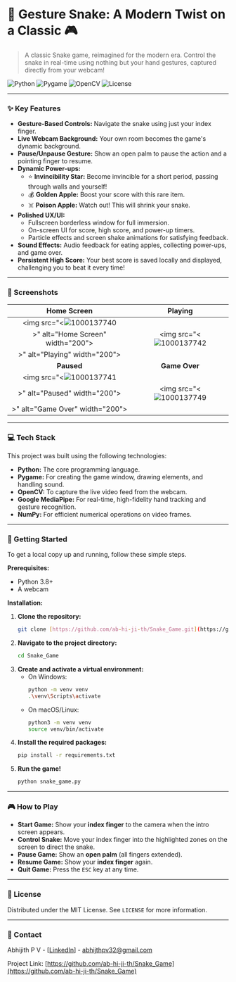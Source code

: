 # 🐍 Gesture Snake: A Modern Twist on a Classic 🎮

> A classic Snake game, reimagined for the modern era. Control the snake in real-time using nothing but your hand gestures, captured directly from your webcam!

![Python](https://img.shields.io/badge/Python-3.10+-blue?style=for-the-badge&logo=python)
![Pygame](https://img.shields.io/badge/Pygame-2.5.2-green?style=for-the-badge&logo=pygame)
![OpenCV](https://img.shields.io/badge/OpenCV-4.8.0-blue?style=for-the-badge&logo=opencv)
![License](https://img.shields.io/badge/License-MIT-yellow.svg?style=for-the-badge)

---

### ✨ Key Features

* **Gesture-Based Controls:** Navigate the snake using just your index finger.
* **Live Webcam Background:** Your own room becomes the game's dynamic background.
* **Pause/Unpause Gesture:** Show an open palm to pause the action and a pointing finger to resume.
* **Dynamic Power-ups:**
    * ⭐ **Invincibility Star:** Become invincible for a short period, passing through walls and yourself!
    * 💰 **Golden Apple:** Boost your score with this rare item.
    * ☠️ **Poison Apple:** Watch out! This will shrink your snake.
* **Polished UX/UI:**
    * Fullscreen borderless window for full immersion.
    * On-screen UI for score, high score, and power-up timers.
    * Particle effects and screen shake animations for satisfying feedback.
* **Sound Effects:** Audio feedback for eating apples, collecting power-ups, and game over.
* **Persistent High Score:** Your best score is saved locally and displayed, challenging you to beat it every time!

---

### 📸 Screenshots

| Home Screen | Playing |
| :---: | :---: |
| <img src="<![1000137740](https://github.com/user-attachments/assets/6c0d3cbd-bc64-403b-8878-b0652d0203f9)
>" alt="Home Screen" width="200"> | <img src="<![1000137742](https://github.com/user-attachments/assets/eb9ccf79-79dc-4d24-b2ed-36d67be94047)
>" alt="Playing" width="200"> |
| **Paused** | **Game Over** |
| <img src="<![1000137741](https://github.com/user-attachments/assets/544fc2f7-d0b8-402e-81de-c1aadc897b35)
>" alt="Paused" width="200"> | <img src="<![1000137749](https://github.com/user-attachments/assets/819d197b-9af3-4832-9616-d7538df7ed9e)
>" alt="Game Over" width="200"> |

---

### 💻 Tech Stack

This project was built using the following technologies:

* **Python:** The core programming language.
* **Pygame:** For creating the game window, drawing elements, and handling sound.
* **OpenCV:** To capture the live video feed from the webcam.
* **Google MediaPipe:** For real-time, high-fidelity hand tracking and gesture recognition.
* **NumPy:** For efficient numerical operations on video frames.

---

### 🚀 Getting Started

To get a local copy up and running, follow these simple steps.

**Prerequisites:**
* Python 3.8+
* A webcam

**Installation:**

1.  **Clone the repository:**
    ```sh
    git clone [https://github.com/ab-hi-ji-th/Snake_Game.git](https://github.com/ab-hi-ji-th/Snake_Game.git)
    ```
2.  **Navigate to the project directory:**
    ```sh
    cd Snake_Game
    ```
3.  **Create and activate a virtual environment:**
    * On Windows:
        ```sh
        python -m venv venv
        .\venv\Scripts\activate
        ```
    * On macOS/Linux:
        ```sh
        python3 -m venv venv
        source venv/bin/activate
        ```
4.  **Install the required packages:**
    ```sh
    pip install -r requirements.txt
    ```
5.  **Run the game!**
    ```sh
    python snake_game.py
    ```

---

### 🎮 How to Play

* **Start Game:** Show your **index finger** to the camera when the intro screen appears.
* **Control Snake:** Move your index finger into the highlighted zones on the screen to direct the snake.
* **Pause Game:** Show an **open palm** (all fingers extended).
* **Resume Game:** Show your **index finger** again.
* **Quit Game:** Press the `ESC` key at any time.

---

### 📄 License

Distributed under the MIT License. See `LICENSE` for more information.

---

### 💬 Contact

Abhijith P V - [[LinkedIn](https://www.linkedin.com/in/abhijith-p-v-74bb6a281/)] - [abhijthpv32@gmail.com](mailto:abhijthpv32@gmail.com)

Project Link: [https://github.com/ab-hi-ji-th/Snake_Game](https://github.com/ab-hi-ji-th/Snake_Game)

